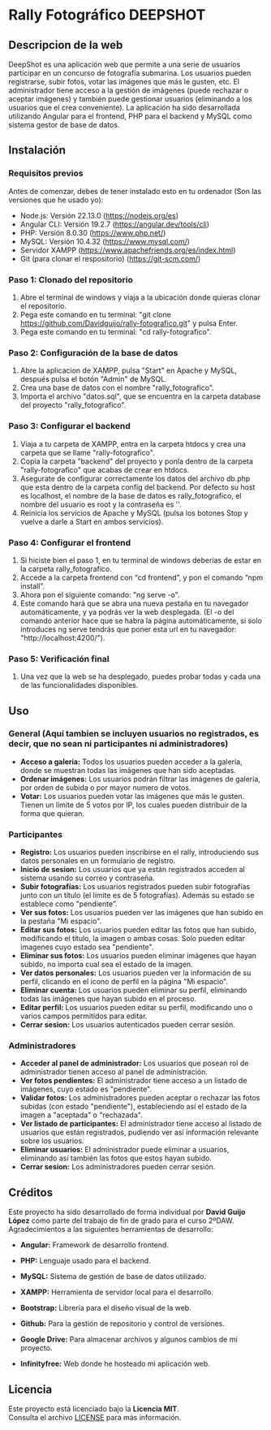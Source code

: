 # Rally Fotográfico DEEPSHOT


## Descripcion de la web

DeepShot es una aplicación web que permite a una serie de usuarios participar en un concurso de fotografía submarina.
Los usuarios pueden registrarse, subir fotos, votar las imágenes que más le gusten, etc.
El administrador tiene acceso a la gestión de imágenes (puede rechazar o aceptar imágenes) y también puede gestionar usuarios (eliminando a los usuarios que el crea conveniente).
La aplicación ha sido desarrollada utilizando Angular para el frontend, PHP para el backend y MySQL como sistema gestor de base de datos.





## Instalación

### Requisitos previos

Antes de comenzar, debes de tener instalado esto en tu ordenador (Son las versiones que he usado yo):

- Node.js: Versión 22.13.0 (https://nodejs.org/es)
- Angular CLI: Versión 19.2.7 (https://angular.dev/tools/cli)
- PHP: Versión 8.0.30 (https://www.php.net/)
- MySQL: Versión 10.4.32 (https://www.mysql.com/)
- Servidor XAMPP (https://www.apachefriends.org/es/index.html)
- Git (para clonar el respositorio) (https://git-scm.com/)


### Paso 1: Clonado del repositorio

1. Abre el terminal de windows y viaja a la ubicación donde quieras clonar el repositorio.
2. Pega este comando en tu terminal: "git clone https://github.com/Davidguijo/rally-fotografico.git" y pulsa Enter.
3. Pega este comando en tu terminal: "cd rally-fotografico".


### Paso 2: Configuración de la base de datos

1. Abre la aplicacion de XAMPP, pulsa "Start" en Apache y MySQL, después pulsa el botón "Admin" de MySQL.         
2. Crea una base de datos con el nombre "rally_fotografico".
3. Importa el archivo "datos.sql", que se encuentra en la carpeta database del proyecto "rally_fotografico".


### Paso 3: Configurar el backend 

1. Viaja a tu carpeta de XAMPP, entra en la carpeta htdocs y crea una carpeta que se llame "rally-fotografico".
2. Copia la carpeta "backend" del proyecto y ponla dentro de la carpeta "rally-fotografico" que acabas de crear en htdocs.
3. Asegurate de configurar correctamente los datos del archivo db.php que esta dentro de la carpeta config del backend.
Por defecto su host es localhost, el nombre de la base de datos es rally_fotografico, el nombre del usuario es root y la contraseña es ''.
4. Reinicia los servicios de Apache y MySQL (pulsa los botones Stop y vuelve a darle a Start en ambos servicios).


### Paso 4: Configurar el frontend

1. Si hiciste bien el paso 1, en tu terminal de windows deberías de estar en la carpeta rally_fotografico.
2. Accede a la carpeta frontend con “cd frontend”, y pon el comando “npm install”. 
3. Ahora pon el siguiente comando: "ng serve -o".
4. Este comando hará que se abra una nueva pestaña en tu navegador automáticamente, y ya podrás ver la web desplegada.
(El -o del comando anterior hace que se habra la página automáticamente, si solo introduces ng serve tendrás que poner esta url en tu navegador: "http://localhost:4200/").


### Paso 5: Verificación final

1. Una vez que la web se ha desplegado, puedes probar todas y cada una de las funcionalidades disponibles.





## Uso

### General (Aquí tambien se incluyen usuarios no registrados, es decir, que no sean ni participantes ni administradores)

- **Acceso a galeria:** Todos los usuarios pueden acceder a la galería, donde se muestran todas las imágenes que han sido aceptadas.
- **Ordenar imágenes:** Los usuarios podrán filtrar las imágenes de galería, por orden de subida o por mayor numero de votos.
- **Votar:** Los usuarios pueden votar las imágenes que más le gusten. Tienen un límite de 5 votos por IP, los cuales pueden distribuir de la forma que quieran.


### Participantes

- **Registro:** Los usuarios pueden inscribirse en el rally, introduciendo sus datos personales en un formulario de registro.
- **Inicio de sesion:** Los usuarios que ya están registrados acceden al sistema usando su correo y contraseña.
- **Subir fotografías:** Los usuarios registrados pueden subir fotografías junto con un título (el límite es de 5 fotografías). Además su estado se establece como "pendiente".
- **Ver sus fotos:** Los usuarios pueden ver las imágenes que han subido en la pestaña "Mi espacio".
- **Editar sus fotos:** Los usuarios pueden editar las fotos que han subido, modificando el título, la imagen o ambas cosas. Solo pueden editar imagenes cuyo estado sea "pendiente".
- **Eliminar sus fotos:** Los usuarios pueden eliminar imágenes que hayan subido, no importa cual sea el estado de la imagen.
- **Ver datos personales:** Los usuarios pueden ver la información de su perfil, clicando en el icono de perfil en la página "Mi espacio".       
- **Eliminar cuenta:** Los usuarios pueden eliminar su perfil, eliminando todas las imágenes que hayan subido en el proceso.
- **Editar perfil:** Los usuarios pueden editar su perfil, modificando uno o varios campos permitidos para editar.
- **Cerrar sesion:** Los usuarios autenticados pueden cerrar sesión.


### Administradores    

- **Acceder al panel de administrador:** Los usuarios que posean rol de administrador tienen acceso al panel de administración.
- **Ver fotos pendientes:** El administrador tiene acceso a un listado de imágenes, cuyo estado es "pendiente".
- **Validar fotos:** Los administradores pueden aceptar o rechazar las fotos subidas (con estado "pendiente"), estableciendo así el estado de la imagen a "aceptada" o "rechazada".
- **Ver listado de participantes:** El administrador tiene acceso al listado de usuarios que están registrados, pudiendo ver así información relevante sobre los usuarios.
- **Eliminar usuarios:** El administrador puede eliminar a usuarios, eliminando así también las fotos que estos hayan subido.
- **Cerrar sesion:** Los administradores pueden cerrar sesión.





## Créditos

Este proyecto ha sido desarrollado de forma individual por **David Guijo López** como parte del trabajo de fin de grado para el curso 2ºDAW. 
Agradecimientos a las siguientes herramientas de desarrollo:

- **Angular:** Framework de desarrollo frontend.

- **PHP:** Lenguaje usado para el backend.

- **MySQL:** Sistema de gestión de base de datos utilizado.

- **XAMPP:** Herramienta de servidor local para el desarrollo.

- **Bootstrap:** Librería para el diseño visual de la web.

- **Github:** Para la gestión de repositorio y control de versiones.

- **Google Drive:** Para almacenar archivos y algunos cambios de mi proyecto.

- **Infinityfree:** Web donde he hosteado mi aplicación web.





## Licencia

Este proyecto está licenciado bajo la **Licencia MIT**.  
Consulta el archivo [LICENSE](./LICENSE) para más información.
